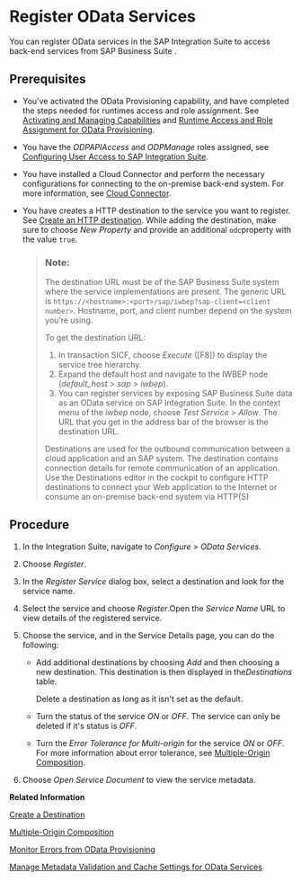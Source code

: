 <!-- loio9dfa56ab7337457b8b97bc175a7bfaa3 -->

# Register OData Services

You can register OData services in the SAP Integration Suite to access back-end services from SAP Business Suite .



<a name="loio9dfa56ab7337457b8b97bc175a7bfaa3__prereq_wxb_fhx_cfb"/>

## Prerequisites

-   You’ve activated the OData Provisioning capability, and have completed the steps needed for runtimes access and role assignment. See [Activating and Managing Capabilities](../activating-and-managing-capabilities-2ffb343.md) and [Runtime Access and Role Assignment for OData Provisioning](../runtime-access-and-role-assignment-for-odata-provisioning-b46816c.md).
-   You have the *ODPAPIAccess* and *ODPManage* roles assigned, see [Configuring User Access to SAP Integration Suite](../configuring-user-access-to-sap-integration-suite-2c6214a.md).
-   You have installed a Cloud Connector and perform the necessary configurations for connecting to the on-premise back-end system. For more information, see [Cloud Connector](https://help.sap.com/docs/connectivity/sap-btp-connectivity-cf/cloud-connector?version=Cloud).
-   You have creates a HTTP destination to the service you want to register. See [Create an HTTP destination](https://help.sap.com/viewer/cca91383641e40ffbe03bdc78f00f681/Cloud/en-US/783fa1c418a244d0abb5f153e69ca4ce.html). While adding the destination, make sure to choose *New Property* and provide an additional `odc`property with the value `true`.

    > ### Note:  
    > The destination URL must be of the SAP Business Suite system where the service implementations are present. The generic URL is `https://<hostname>:<port>/sap/iwbep?sap-client=<client number>`. Hostname, port, and client number depend on the system you’re using.
    > 
    > To get the destination URL:
    > 
    > 1.  In transaction SICF, choose *Execute* \([F8\]\) to display the service tree hierarchy.
    > 2.  Expand the default host and navigate to the IWBEP node \(*default\_host* \> *sap* \> *iwbep*\).
    > 3.  You can register services by exposing SAP Business Suite data as an OData service on SAP Integration Suite. In the context menu of the *iwbep* node, choose *Test Service* \> *Allow*. The URL that you get in the address bar of the browser is the destination URL.
    > 
    > Destinations are used for the outbound communication between a cloud application and an SAP system. The destination contains connection details for remote communication of an application. Use the Destinations editor in the cockpit to configure HTTP destinations to connect your Web application to the Internet or consume an on-premise back-end system via HTTP\(S\)




## Procedure

1.  In the Integration Suite, navigate to *Configure* \> *OData Services*.

2.  Choose *Register*.

3.  In the *Register Service* dialog box, select a destination and look for the service name.

4.  Select the service and choose *Register*.Open the *Service Name* URL to view details of the registered service.

5.  Choose the service, and in the Service Details page, you can do the following:

    -   Add additional destinations by choosing *Add* and then choosing a new destination. This destination is then displayed in the*Destinations* table.

        Delete a destination as long as it isn't set as the default.

    -   Turn the status of the service *ON* or *OFF*. The service can only be deleted if it's status is *OFF*.
    -   Turn the *Error Tolerance for Multi-origin* for the service *ON* or *OFF*. For more information about error tolerance, see [Multiple-Origin Composition](multiple-origin-composition-d16fd96.md).

6.  Choose *Open Service Document* to view the service metadata.


**Related Information**  


[Create a Destination](https://help.sap.com/docs/btp/sap-business-technology-platform/create-destination)

[Multiple-Origin Composition](multiple-origin-composition-d16fd96.md "Multiple-Origin Composition (MOC) is the ability to collect data from different back-end systems, aggregate them in a single service, and update different back-end systems, while using the same user. You can also execute a $batch request with MOC.")

[Monitor Errors from OData Provisioning](monitor-errors-from-odata-provisioning-e0aeecf.md "Analyze the root cause for errors and where they originated.")

[Manage Metadata Validation and Cache Settings for OData Services](manage-metadata-validation-and-cache-settings-for-odata-services-dd4df7a.md "Enable or disable metadata validation for a registered OData service. You can also allow caching of metadata, which significantly improves performance of the OData service calls. Additionally, you can view the list of services which has cached metadata. You can clear the metadata cache of the selected service or all the services.")

